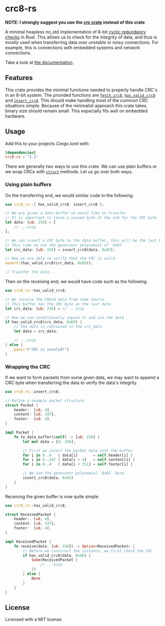 # crc8-rs

**NOTE: I strongly suggest you use the [crc crate](https://crates.io/crates/crc)
instead of this crate**

A minimal heapless no_std implementation of 8-bit [cyclic redundancy
checks](https://en.wikipedia.org/wiki/Cyclic_redundancy_check) in Rust. This
allows us to check for the integrity of data, and thus is mostly used when
transferring data over unstable or noisy connections. For example, this is connections with
embedded systems and network connections.

Take a look at [the documentation](https://docs.rs/crc8-rs/).

## Features

This crate provides the minimal functions needed to properly handle CRC's in an 8-bit
system. The provided functions are
[`fetch_crc8`](https://docs.rs/crc8-rs/1.1.0/crc8_rs/fn.fetch_crc8.html),
[`has_valid_crc8`](https://docs.rs/crc8-rs/1.1.0/crc8_rs/fn.has_valid_crc8.html)
and [`insert_crc8`](https://docs.rs/crc8-rs/1.1.0/crc8_rs/fn.insert_crc8.html).
This
should make handling most of the common CRC situations simple. Because of the minimalist
approach this crate takes, binary size should remain small. This especially fits well on
embedded hardware.

## Usage

Add this to your projects *Cargo.toml* with:

```toml
[dependencies]
crc8-rs = "1.1"
```

There are generally two ways to use this crate. We can use plain buffers or we wrap CRCs with
[`struct`](https://doc.rust-lang.org/std/keyword.struct.html) methods. Let us go over both
ways.

### Using plain buffers

On the transferring end, we would similar code to the following.

```rust
use crc8_rs::{ has_valid_crc8, insert_crc8 };

// We are given a data buffer we would like to transfer
// It is important to leave a unused byte at the end for the CRC byte
let data: [u8; 256] = [
    // ...snip
];

// We can insert a CRC byte to the data buffer, this will be the last byte
// This time we use the generator polynomial of `0xD5`
let crc_data: [u8; 256] = insert_crc8(data, 0xD5);

// Now we are able to verify that the CRC is valid
assert!(has_valid_crc8(crc_data, 0xD5));

// Transfer the data...
```

Then on the receiving end, we would have code such as the following.

```rust
use crc8_rs::has_valid_crc8;

// We receive the CRCed data from some source
// This buffer has the CRC byte as the last byte
let crc_data: [u8; 256] = // ...snip

// Now we can conditionally unpack it and use the data
if has_valid_crc8(crc_data, 0xD5) {
    // The data is contained in the crc_data
    let data = crc_data;

    // ...snip
} else {
    panic!("CRC is invalid!")
}
```

### Wrapping the CRC

If we want to form packets from some given data, we may want to append a CRC byte when
transferring the data to verify the data's integrity.

```rust
use crc8_rs::insert_crc8;

// Define a example packet structure
struct Packet {
    header:  [u8; 4],
    content: [u8; 247],
    footer:  [u8; 4],
}

impl Packet {
    fn to_data_buffer(&self) -> [u8; 256] {
        let mut data = [0; 256];

        // First we insert the packet data into the buffer
        for i in 0..4   { data[i]       = self.header[i] }
        for i in 0..247 { data[i + 4]   = self.content[i] }
        for i in 0..4   { data[i + 251] = self.footer[i] }

        // We use the generator polynomial `0xD5` here.
        insert_crc8(data, 0xD5)
    }
}
```

Receiving the given buffer is now quite simple.

```rust
use crc8_rs::has_valid_crc8;

struct ReceivedPacket {
    header:  [u8; 4],
    content: [u8; 247],
    footer:  [u8; 4],
}

impl ReceivedPacket {
    fn receive(data: [u8; 256]) -> Option<ReceivedPacket> {
        // Before we construct the instance, we first check the CRC
        if has_valid_crc8(data, 0xD6) {
            Some(ReceivedPacket {
                // ...snip
            })
        } else {
            None
        }
    }
}
```

## License

Licensed with a MIT license.
